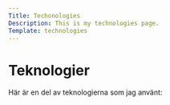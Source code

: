 ```yaml
---
Title: Techonologies
Description: This is my technologies page.
Template: technologies
---
```


Teknologier
==========================
Här är en del av teknologierna som jag använt: